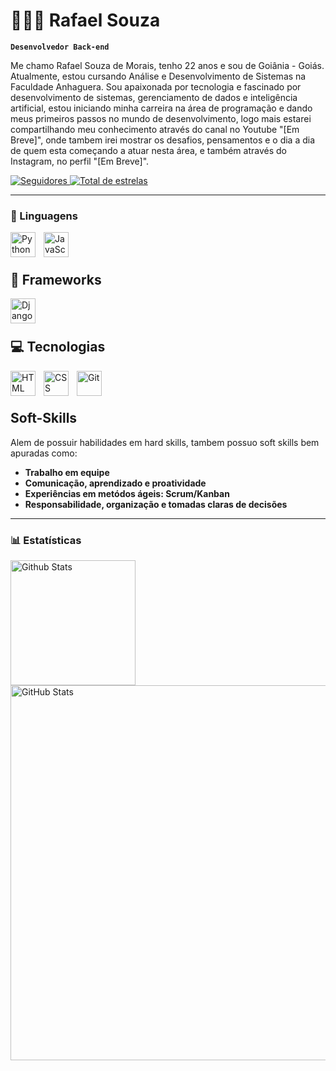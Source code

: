 # 👨🏽‍💻 Rafael Souza

**`Desenvolvedor Back-end`**

Me chamo Rafael Souza de Morais, tenho 22 anos e sou de Goiânia - Goiás. Atualmente, estou cursando Análise e Desenvolvimento de Sistemas na Faculdade Anhaguera. Sou apaixonada por tecnologia e fascinado por desenvolvimento de sistemas, gerenciamento de dados e inteligência artificial, estou iniciando minha carreira na área de programação e dando meus primeiros passos no mundo de desenvolvimento, logo mais estarei compartilhando meu conhecimento através do canal no Youtube "[Em Breve]", onde tambem irei mostrar os desafios, pensamentos e o dia a dia de quem esta começando a atuar nesta área, e também através do Instagram, no perfil "[Em Breve]".

<p align="left">
    <a href="https://github.com/Rafas21">
        <img 
            alt="Seguidores" 
            title="Me siga no GitHub" 
            src="https://custom-icon-badges.demolab.com/github/followers/Rafas21?color=236ad3&labelColor=1155ba&style=for-the-badge&logo=github&label=Seguir&logoColor=white"
        />
    </a>
    <a href="https://github.com/Rafas21?tab=repositories&sort=stargazers">
        <img 
            alt="Total de estrelas" 
            title="Total de estrelas GitHub" 
            src="https://custom-icon-badges.demolab.com/github/stars/Rafas21?color=55960c&style=for-the-badge&labelColor=488207&logo=star&label=estrelas"
        />
    </a>
</p>

---

### 🤖 Linguagens

<img 
    align="left" 
    alt="Python" 
    title="Python"
    width="40px" 
    style="padding-right: 10px;" 
    src="https://cdn.jsdelivr.net/gh/devicons/devicon@latest/icons/python/python-original.svg" 
/>
<img 
    align="left" 
    alt="JavaScript" 
    title="JavaScript"
    width="40px" 
    style="padding-right: 10px;" 
    src="https://cdn.jsdelivr.net/gh/devicons/devicon@latest/icons/javascript/javascript-original.svg" 
/>

<br/>
<br/>

## 👾 Frameworks

<img 
    align="left" 
    alt="Django"
    title="Django" 
    width="40px" 
    style="padding-right: 10px;" 
    src="https://cdn.jsdelivr.net/gh/devicons/devicon@latest/icons/django/django-plain.svg"      
/>

<br/>
<br/>

## 💻 Tecnologias

<img 
    align="left" 
    alt="HTML"
    title="HTML" 
    width="40px" 
    style="padding-right: 10px;" 
    src="https://cdn.jsdelivr.net/gh/devicons/devicon@latest/icons/html5/html5-original.svg" 
/>
<img 
    align="left" 
    alt="CSS" 
    title="CSS"
    width="40px" 
    style="padding-right: 10px;" 
    src="https://cdn.jsdelivr.net/gh/devicons/devicon@latest/icons/css3/css3-original.svg" 
/>
<img 
    align="left" 
    alt="Git" 
    title="Git"
    width="40px" 
    style="padding-right: 10px;" 
    src="https://cdn.jsdelivr.net/gh/devicons/devicon@latest/icons/git/git-original.svg" 
/>

<br/>
<br/>

## Soft-Skills

Alem de possuir habilidades em hard skills, tambem possuo soft skills bem apuradas como:

- **Trabalho em equipe**
- **Comunicação, aprendizado e proatividade**
- **Experiências em metódos ágeis: Scrum/Kanban**
- **Responsabilidade, organização e tomadas claras de decisões**

---

### 📊 Estatísticas
<p>
    <img 
        align="left" 
        alt="Github Stats"
        height="200" 
        style="padding-right: 10px;" 
        src="https://github-readme-stats.vercel.app/api?username=Rafas21&show_icons=true&theme=synthwave&include_all_commits=true&locale=pt-br" 
    />
    <img 
        align="left" 
        alt="GitHub Stats" 
        height="600" 
        src="https://github-readme-stats.vercel.app/api/top-langs/?username=Rafas21&theme=synthwave&layout=compact&custom_title=Tecnologias&langs_count=9" 
    />
</p>

